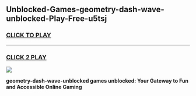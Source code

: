 
## Unblocked-Games-geometry-dash-wave-unblocked-Play-Free-u5tsj
<h3>
<a href="https://premium76.site?title=geometry-dash-wave-unblocked&ref=18A1">CLICK TO PLAY</a></h3>
<hr>

<h3>
<a href="https://premium76.site?title=geometry-dash-wave-unblocked&ref=18A1">CLICK 2 PLAY</a>
  
</h3>

<a href="https://premium76.site?title=geometry-dash-wave-unblocked&ref=18A1"><img src="https://clearcache.store/games.png"></a>


**geometry-dash-wave-unblocked games unblocked: Your Gateway to Fun and Accessible Online Gaming**
